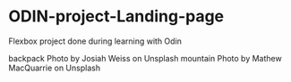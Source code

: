 # ODIN-project-Landing-page
Flexbox project done during learning with Odin


backpack Photo by Josiah Weiss on Unsplash
mountain Photo by Mathew MacQuarrie on Unsplash